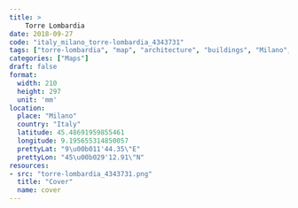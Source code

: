 ```yaml
---
title: > 
    Torre Lombardia
date: 2018-09-27
code: "italy_milano_torre-lombardia_4343731"
tags: ["torre-lombardia", "map", "architecture", "buildings", "Milano", "Italy"]
categories: ["Maps"]
draft: false
format:
  width: 210
  height: 297
  unit: 'mm'
location:
  place: "Milano"
  country: "Italy"
  latitude: 45.48691959855461
  longitude: 9.195655314850057
  prettyLat: "9\u00b011'44.35\"E"
  prettyLon: "45\u00b029'12.91\"N"
resources:
- src: "torre-lombardia_4343731.png"
  title: "Cover"
  name: cover
---
```

